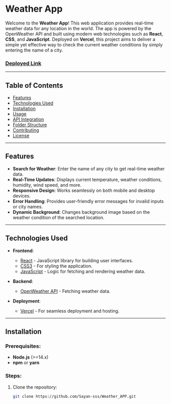 # Weather App

Welcome to the **Weather App**! This web application provides real-time weather data for any location in the world. The app is powered by the OpenWeather API and built using modern web technologies such as **React**, **CSS**, and **JavaScript**. Deployed on **Vercel**, this project aims to deliver a simple yet effective way to check the current weather conditions by simply entering the name of a city.

### [Deployed Link](https://weather-app-ivory-xi.vercel.app/)

---

## Table of Contents

- [Features](#features)
- [Technologies Used](#technologies-used)
- [Installation](#installation)
- [Usage](#usage)
- [API Integration](#api-integration)
- [Folder Structure](#folder-structure)
- [Contributing](#contributing)
- [License](#license)

---

## Features

- **Search for Weather**: Enter the name of any city to get real-time weather data.
- **Real-Time Updates**: Displays current temperature, weather conditions, humidity, wind speed, and more.
- **Responsive Design**: Works seamlessly on both mobile and desktop devices.
- **Error Handling**: Provides user-friendly error messages for invalid inputs or city names.
- **Dynamic Background**: Changes background image based on the weather condition of the searched location.

---

## Technologies Used

- **Frontend**:
  - [React](https://reactjs.org/) - JavaScript library for building user interfaces.
  - [CSS3](https://www.w3.org/Style/CSS/) - For styling the application.
  - [JavaScript](https://www.javascript.com/) - Logic for fetching and rendering weather data.

- **Backend**:
  - [OpenWeather API](https://openweathermap.org/api) - Fetching weather data.

- **Deployment**:
  - [Vercel](https://vercel.com/) - For seamless deployment and hosting.

---

## Installation

### Prerequisites:
- **Node.js** (>=14.x)
- **npm** or **yarn**

### Steps:

1. Clone the repository:
   ```bash
   git clone https://github.com/Sayan-sss/Weather_APP.git

